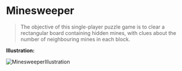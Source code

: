 # Minesweeper

> The objective of this single-player puzzle game is to clear a rectangular board containing hidden mines, with clues about the number of neighbouring mines in each block.

**Illustration:**

![MinesweeperIllustration](https://giphy.com/gifs/j72AuOOx9KPxI4w6Tm)

